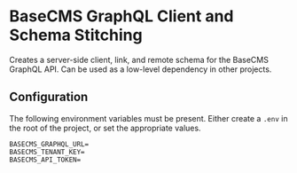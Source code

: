 # BaseCMS GraphQL Client and Schema Stitching
Creates a server-side client, link, and remote schema for the BaseCMS GraphQL API. Can be used as a low-level dependency in other projects.

## Configuration
The following environment variables must be present. Either create a `.env` in the root of the project, or set the appropriate values.
```
BASECMS_GRAPHQL_URL=
BASECMS_TENANT_KEY=
BASECMS_API_TOKEN=
```
